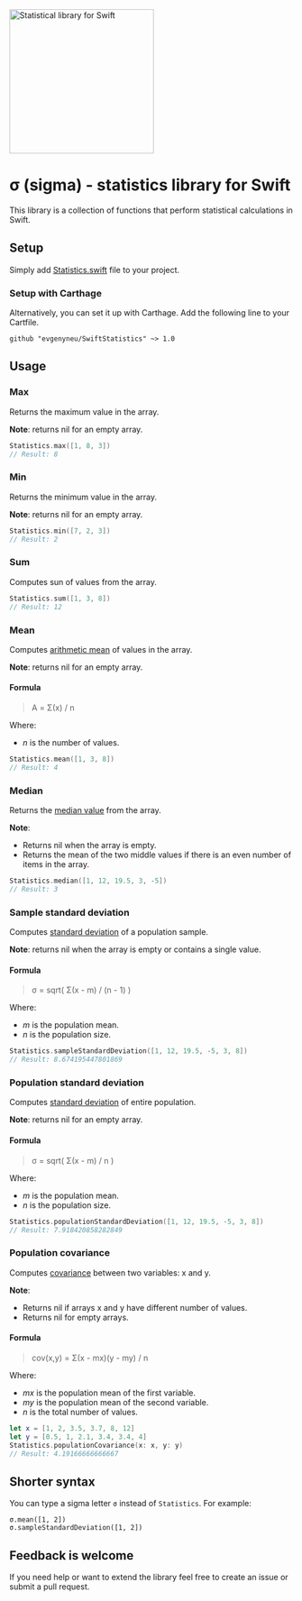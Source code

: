 <img src='https://raw.githubusercontent.com/evgenyneu/SwiftStatistics/master/Graphics/logo.png' width='256' alt='Statistical library for Swift'>

# σ (sigma) - statistics library for Swift

This library is a collection of functions that perform statistical calculations in Swift.

## Setup

Simply add [Statistics.swift](https://github.com/evgenyneu/SwiftStatistics/blob/master/SwiftStatistics/Statistics.swift) file to your project.

### Setup with Carthage

Alternatively, you can set it up with Carthage. Add the following line to your Cartfile.

```
github "evgenyneu/SwiftStatistics" ~> 1.0
```

## Usage

### Max

Returns the maximum value in the array.

**Note**: returns nil for an empty array.

```Swift
Statistics.max([1, 8, 3])
// Result: 8
```

### Min

Returns the minimum value in the array.

**Note**: returns nil for an empty array.

```Swift
Statistics.min([7, 2, 3])
// Result: 2
```

### Sum

Computes sun of values from the array.

```Swift
Statistics.sum([1, 3, 8])
// Result: 12
```

### Mean

Computes [arithmetic mean](http://en.wikipedia.org/wiki/Arithmetic_mean) of values in the array.

**Note**: returns nil for an empty array.

#### Formula

> A = Σ(x) / n

Where:

  * *n* is the number of values.

```Swift
Statistics.mean([1, 3, 8])
// Result: 4
```

### Median

Returns the [median value](http://en.wikipedia.org/wiki/Median) from the array.

**Note**:

 * Returns nil when the array is empty.
 * Returns the mean of the two middle values if there is an even number of items in the array.

```Swift
Statistics.median([1, 12, 19.5, 3, -5])
// Result: 3
```

### Sample standard deviation

Computes [standard deviation](http://en.wikipedia.org/wiki/Standard_deviation) of a population sample.

**Note**: returns nil when the array is empty or contains a single value.

#### Formula

>  σ = sqrt( Σ(x - m) / (n - 1) )

Where:

  * *m* is the population mean.
  * *n* is the population size.

```Swift
Statistics.sampleStandardDeviation([1, 12, 19.5, -5, 3, 8])
// Result: 8.674195447801869
```

### Population standard deviation

Computes [standard deviation](http://en.wikipedia.org/wiki/Standard_deviation) of entire population.

**Note**: returns nil for an empty array.

#### Formula

>  σ = sqrt( Σ(x - m) / n )

Where:

  * *m* is the population mean.
  * *n* is the population size.

```Swift
Statistics.populationStandardDeviation([1, 12, 19.5, -5, 3, 8])
// Result: 7.918420858282849
```

### Population covariance

Computes [covariance](http://en.wikipedia.org/wiki/Covariance) between two variables: x and y.

**Note**:

  * Returns nil if arrays x and y have different number of values.
  * Returns nil for empty arrays.

#### Formula

> cov(x,y) = Σ(x - mx)(y - my) / n

Where:

  * *mx* is the population mean of the first variable.
  * *my* is the population mean of the second variable.
  * *n* is the total number of values.

```Swift
let x = [1, 2, 3.5, 3.7, 8, 12]
let y = [0.5, 1, 2.1, 3.4, 3.4, 4]
Statistics.populationCovariance(x: x, y: y)
// Result: 4.19166666666667
```

## Shorter syntax

You can type a sigma letter `σ` instead of `Statistics`. For example:

```
σ.mean([1, 2])
σ.sampleStandardDeviation([1, 2])
```

## Feedback is welcome

If you need help or want to extend the library feel free to create an issue or submit a pull request.
